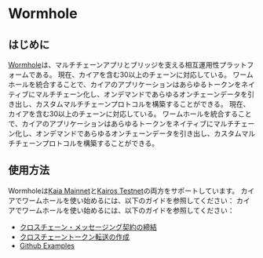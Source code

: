 # Wormhole

## はじめに<a id="introduction"></a>

[Wormhole](https://wormhole.com/docs/)は、マルチチェーンアプリとブリッジを支える相互運用性プラットフォームである。 現在、カイアを含む30以上のチェーンに対応している。 ワームホールを統合することで、カイアのアプリケーションはあらゆるトークンをネイティブにマルチチェーン化し、オンデマンドであらゆるオンチェーンデータを引き出し、カスタムマルチチェーンプロトコルを構築することができる。 現在、カイアを含む30以上のチェーンに対応している。 ワームホールを統合することで、カイアのアプリケーションはあらゆるトークンをネイティブにマルチチェーン化し、オンデマンドであらゆるオンチェーンデータを引き出し、カスタムマルチチェーンプロトコルを構築することができる。

## 使用方法<a id="usage"></a>

Wormholeは[Kaia Mainnet](https://wormhole.com/docs/build/start-building/supported-networks/evm/#__tabbed_34_1)と[Kairos Testnet](https://wormhole.com/docs/build/start-building/supported-networks/evm/#__tabbed_35_1)の両方をサポートしています。 カイアでワームホールを使い始めるには、以下のガイドを参照してください： カイアでワームホールを使い始めるには、以下のガイドを参照してください：

- [クロスチェーン・メッセージング契約の締結](https://wormhole.com/docs/tutorials/messaging/cross-chain-contracts/)
- [クロスチェーントークン転送の作成](https://wormhole.com/docs/tutorials/messaging/cross-chain-token-contracts/)
- [Github Examples](https://github.com/wormhole-foundation/wormhole-examples)
